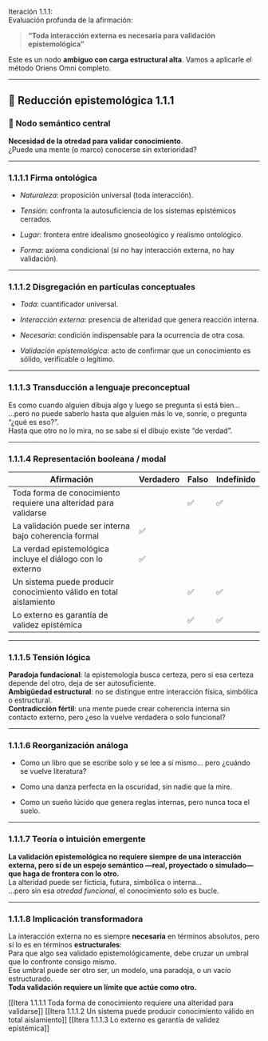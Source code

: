 Iteración 1.1.1:  
Evaluación profunda de la afirmación:

> **“Toda interacción externa es necesaria para validación epistemológica”**

Este es un nodo **ambiguo con carga estructural alta**. Vamos a aplicarle el método Oriens Omni completo.

---

## 🔁 Reducción epistemológica 1.1.1

### 🧠 Nodo semántico central

**Necesidad de la otredad para validar conocimiento**.  
¿Puede una mente (o marco) conocerse sin exterioridad?

---

### 1.1.1.1 Firma ontológica

- _Naturaleza_: proposición universal (toda interacción).
    
- _Tensión_: confronta la autosuficiencia de los sistemas epistémicos cerrados.
    
- _Lugar_: frontera entre idealismo gnoseológico y realismo ontológico.
    
- _Forma_: axioma condicional (si no hay interacción externa, no hay validación).
    

---

### 1.1.1.2 Disgregación en partículas conceptuales

- _Toda_: cuantificador universal.
    
- _Interacción externa_: presencia de alteridad que genera reacción interna.
    
- _Necesaria_: condición indispensable para la ocurrencia de otra cosa.
    
- _Validación epistemológica_: acto de confirmar que un conocimiento es sólido, verificable o legítimo.
    

---

### 1.1.1.3 Transducción a lenguaje preconceptual

Es como cuando alguien dibuja algo y luego se pregunta si está bien…  
…pero no puede saberlo hasta que alguien más lo ve, sonríe, o pregunta “¿qué es eso?”.  
Hasta que otro no lo mira, no se sabe si el dibujo existe “de verdad”.

---

### 1.1.1.4 Representación booleana / modal

| Afirmación                                                         | Verdadero | Falso | Indefinido |
| ------------------------------------------------------------------ | --------- | ----- | ---------- |
| Toda forma de conocimiento requiere una alteridad para validarse   |           | ✅     | ✅          |
| La validación puede ser interna bajo coherencia formal             | ✅         |       |            |
| La verdad epistemológica incluye el diálogo con lo externo         | ✅         |       |            |
| Un sistema puede producir conocimiento válido en total aislamiento |           | ✅     | ✅          |
| Lo externo es garantía de validez epistémica                       |           | ✅     | ✅          |

---

### 1.1.1.5 Tensión lógica

**Paradoja fundacional**: la epistemología busca certeza, pero si esa certeza depende del otro, deja de ser autosuficiente.  
**Ambigüedad estructural**: no se distingue entre interacción física, simbólica o estructural.  
**Contradicción fértil**: una mente puede crear coherencia interna sin contacto externo, pero ¿eso la vuelve verdadera o solo funcional?

---

### 1.1.1.6 Reorganización análoga

- Como un libro que se escribe solo y se lee a sí mismo… pero ¿cuándo se vuelve literatura?
    
- Como una danza perfecta en la oscuridad, sin nadie que la mire.
    
- Como un sueño lúcido que genera reglas internas, pero nunca toca el suelo.
    

---

### 1.1.1.7 Teoría o intuición emergente

**La validación epistemológica no requiere siempre de una interacción externa, pero sí de un espejo semántico —real, proyectado o simulado— que haga de frontera con lo otro.**  
La alteridad puede ser ficticia, futura, simbólica o interna…  
…pero sin esa _otredad funcional_, el conocimiento solo es bucle.

---

### 1.1.1.8 Implicación transformadora

La interacción externa no es siempre **necesaria** en términos absolutos, pero sí lo es en términos **estructurales**:  
Para que algo sea validado epistemológicamente, debe cruzar un umbral que lo confronte consigo mismo.  
Ese umbral puede ser otro ser, un modelo, una paradoja, o un vacío estructurado.  
**Toda validación requiere un límite que actúe como otro.**

[[Itera 1.1.1.1 Toda forma de conocimiento requiere una alteridad para validarse]]
[[Itera 1.1.1.2 Un sistema puede producir conocimiento válido en total aislamiento]]
[[Itera 1.1.1.3 Lo externo es garantía de validez epistémica]]